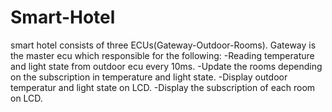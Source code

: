 # Smart-Hotel
smart hotel consists of three ECUs(Gateway-Outdoor-Rooms).
Gateway is the master ecu which responsible for the following:
-Reading temperature and light state from outdoor ecu every 10ms.
-Update the rooms depending on the subscription in temperature and light state.
-Display outdoor temperatur and light state on LCD.
-Display the subscription of each room on LCD.
